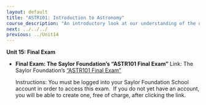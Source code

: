 ```yaml
---
layout: default
title: "ASTR101: Introduction to Astronomy"
course_description: "An introductory look at our understanding of the universe and how this understanding has changed from Ancient Greece through today."
next: ../../../
previous: ../Unit14
---
```

**Unit 15: Final Exam** <span id="15"></span> 
-   **Final Exam: The Saylor Foundation’s “ASTR101 Final Exam”**
    Link: The Saylor Foundation’s [“ASTR101 Final
    Exam”](http://school.saylor.org/mod/quiz/view.php?id=907)  
      
     Instructions: You must be logged into your Saylor Foundation School
    account in order to access this exam.  If you do not yet have an
    account, you will be able to create one, free of charge, after
    clicking the link.


